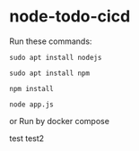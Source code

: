 # node-todo-cicd

Run these commands:


`sudo apt install nodejs`


`sudo apt install npm`


`npm install`

`node app.js`

or Run by docker compose

test
test2

